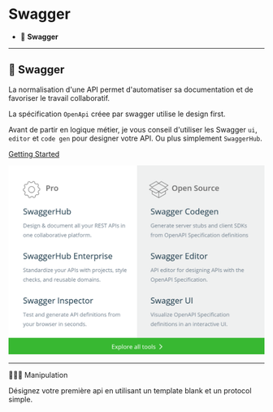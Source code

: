# Swagger

*  🔖 **Swagger**

___

## 📑 Swagger

La normalisation d'une API permet d'automatiser sa documentation et de favoriser le travail collaboratif.

La spécification `OpenApi` créee par swagger utilise le design first.

Avant de partir en logique métier, je vous conseil d'utiliser les Swagger `ui`, `editor` et `code gen` pour designer votre API. Ou plus simplement `SwaggerHub`.

[Getting Started](https://app.swaggerhub.com/help/tutorials/getting-started)

![image](https://raw.githubusercontent.com/seeren-training/Node/master/wiki/resources/swagger.png)

___

👨🏻‍💻 Manipulation

Désignez votre première api en utilisant un template blank et un protocol simple.